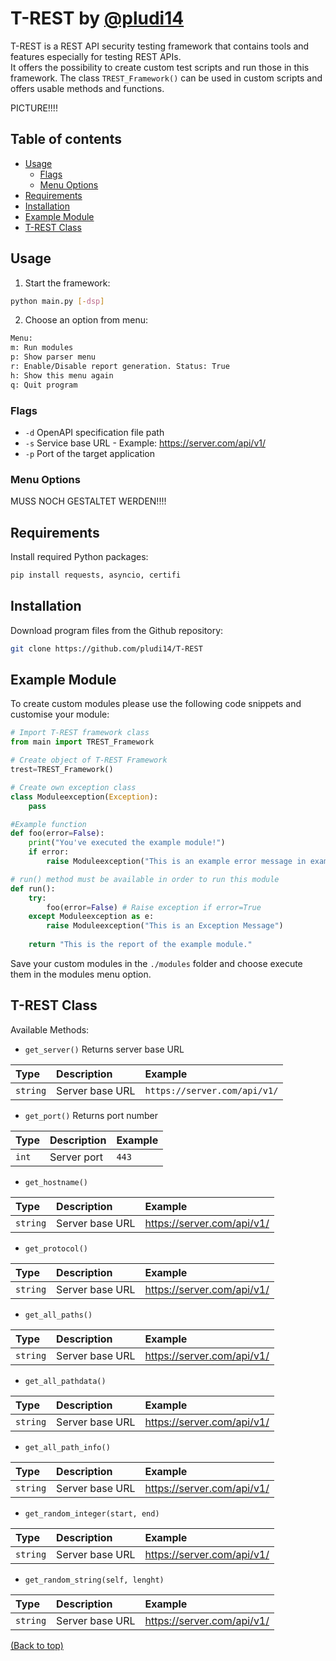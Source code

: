 

# T-REST by [@pludi14](https://github.com/pludi14)

T-REST is a REST API security testing framework that contains tools and features especially for testing REST APIs.<br>
It offers the possibility to create custom test scripts and run those in this framework. 
The class `TREST_Framework()` can be used in custom scripts and offers usable methods and functions.

PICTURE!!!!

## Table of contents

- [Usage](#usage)
  - [Flags](#flags)
  - [Menu Options](#menu-options)
- [Requirements](#requirements)
- [Installation](#installation)
- [Example Module](#example-module)
- [T-REST Class](#T-REST-Class)


## Usage

1. Start the framework:
  ```bash
  python main.py [-dsp]
  ```
2. Choose an option from menu:
  ```bash
  Menu: 
  m: Run modules 
  p: Show parser menu 
  r: Enable/Disable report generation. Status: True
  h: Show this menu again 
  q: Quit program
  ```

### Flags
- `-d`   OpenAPI specification file path
- `-s`   Service base URL - Example: https://server.com/api/v1/
- `-p`   Port of the target application

### Menu Options
MUSS NOCH GESTALTET WERDEN!!!!

## Requirements

Install required Python packages:
  ```bash
  pip install requests, asyncio, certifi
  ```

## Installation

Download program files from the Github repository: 
  ```bash
  git clone https://github.com/pludi14/T-REST
  ```

## Example Module

To create custom modules please use the following code snippets and customise your module: <br>
```python
# Import T-REST framework class
from main import TREST_Framework

# Create object of T-REST Framework 
trest=TREST_Framework() 

# Create own exception class
class Moduleexception(Exception): 
    pass

#Example function
def foo(error=False):
    print("You've executed the example module!")
    if error:
        raise Moduleexception("This is an example error message in example module.")

# run() method must be available in order to run this module
def run(): 
    try:
        foo(error=False) # Raise exception if error=True
    except Moduleexception as e:
        raise Moduleexception("This is an Exception Message")
    
    return "This is the report of the example module."
```

Save your custom modules in the ``./modules`` folder and choose execute them in the modules menu option.

## T-REST Class

Available Methods: 
  
- ```get_server()``` Returns server base URL

|Type     | Description     | Example                       |
|:------- |:----------------|:------------------------------|
|`string` | Server base URL | `https://server.com/api/v1/`  |


  - ```get_port()``` Returns port number
  
| Type  | Description | Example                             |
|:------|:------------|:------------------------------------|
| `int` | Server port | `443`                               |

  - ```get_hostname()```

|Type     | Description     | Example                    |
|:------- |:----------------|:---------------------------|
|`string` | Server base URL | https://server.com/api/v1/ |

  - ```get_protocol()```
  
|Type     | Description     | Example                    |
|:------- |:----------------|:---------------------------|
|`string` | Server base URL | https://server.com/api/v1/ |

  - ```get_all_paths()```

|Type     | Description     | Example                    |
|:------- |:----------------|:---------------------------|
|`string` | Server base URL | https://server.com/api/v1/ |

  - ```get_all_pathdata()```

|Type     | Description     | Example                    |
|:------- |:----------------|:---------------------------|
|`string` | Server base URL | https://server.com/api/v1/ |

  - ```get_all_path_info()```

|Type     | Description     | Example                    |
|:------- |:----------------|:---------------------------|
|`string` | Server base URL | https://server.com/api/v1/ |

  - ```get_random_integer(start, end)```

|Type     | Description     | Example                    |
|:------- |:----------------|:---------------------------|
|`string` | Server base URL | https://server.com/api/v1/ |

  - ```get_random_string(self, lenght)```

|Type     | Description     | Example                    |
|:------- |:----------------|:---------------------------|
|`string` | Server base URL | https://server.com/api/v1/ |
  

[(Back to top)](#table-of-contents)
